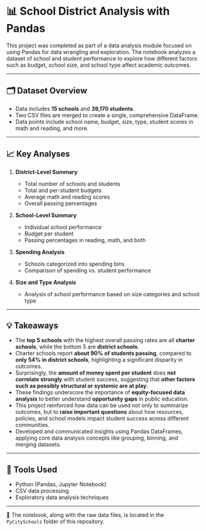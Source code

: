 # 📊 School District Analysis with Pandas

This project was completed as part of a data analysis module focused on using Pandas for data wrangling and exploration. The notebook analyzes a dataset of school and student performance to explore how different factors such as budget, school size, and school type affect academic outcomes.

---

## 🗂️ Dataset Overview

- Data includes **15 schools** and **39,170 students**.
- Two CSV files are merged to create a single, comprehensive DataFrame.
- Data points include school name, budget, size, type, student scores in math and reading, and more.

---

## 📈 Key Analyses

1. **District-Level Summary**
   - Total number of schools and students
   - Total and per-student budgets
   - Average math and reading scores
   - Overall passing percentages

2. **School-Level Summary**
   - Individual school performance
   - Budget per student
   - Passing percentages in reading, math, and both

3. **Spending Analysis**
   - Schools categorized into spending bins
   - Comparison of spending vs. student performance

4. **Size and Type Analysis**
   - Analysis of school performance based on size categories and school type

---

## 💡 Takeaways

- The **top 5 schools** with the highest overall passing rates are all **charter schools**, while the bottom 5 are **district schools**.
- Charter schools report **about 90% of students passing**, compared to **only 54% in district schools**, highlighting a significant disparity in outcomes.
- Surprisingly, the **amount of money spent per student** does **not correlate strongly** with student success, suggesting that **other factors such as possibly structural or systemic are at play**.
- These findings underscore the importance of **equity-focused data analysis** to better understand **opportunity gaps** in public education.
- This project reinforced how data can be used not only to summarize outcomes, but to **raise important questions** about how resources, policies, and school models impact student success across different communities.
- Developed and communicated insights using Pandas DataFrames, applying core data analysis concepts like grouping, binning, and merging datasets.

---

## 🔧 Tools Used

- Python (Pandas, Jupyter Notebook)
- CSV data processing
- Exploratory data analysis techniques

---

📁 The notebook, along with the raw data files, is located in the `PyCitySchools` folder of this repository.

